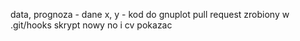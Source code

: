 data, prognoza - dane
x, y - kod do gnuplot
pull request zrobiony
w .git/hooks skrypt nowy
no i cv pokazac
